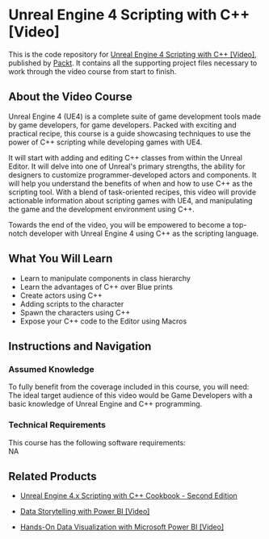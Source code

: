 # Unreal Engine 4 Scripting with C++ [Video]
This is the code repository for [Unreal Engine 4 Scripting with C++ [Video]](https://www.packtpub.com/game-development/unreal-engine-4-scripting-c-video?utm_source=github&utm_medium=repository&utm_campaign=9781787285644), published by [Packt](https://www.packtpub.com/?utm_source=github). It contains all the supporting project files necessary to work through the video course from start to finish.
## About the Video Course
Unreal Engine 4 (UE4) is a complete suite of game development tools made by game developers, for game developers. Packed with exciting and practical recipe, this course is a guide showcasing techniques to use the power of C++ scripting while developing games with UE4. 

It will start with adding and editing C++ classes from within the Unreal Editor. It will delve into one of Unreal's primary strengths, the ability for designers to customize programmer-developed actors and components. It will help you understand the benefits of when and how to use C++ as the scripting tool. With a blend of task-oriented recipes, this video will provide actionable information about scripting games with UE4, and manipulating the game and the development environment using C++. 

Towards the end of the video, you will be empowered to become a top-notch developer with Unreal Engine 4 using C++ as the scripting language.

<H2>What You Will Learn</H2>
<DIV class=book-info-will-learn-text>
<UL>
<LI>Learn to manipulate components in class hierarchy 
<LI>Learn the advantages of C++ over Blue prints 
<LI>Create actors using C++ 
<LI>Adding scripts to the character 
<LI>Spawn the characters using C++ 
<LI>Expose your C++ code to the Editor using Macros </LI></UL></DIV>

## Instructions and Navigation
### Assumed Knowledge
To fully benefit from the coverage included in this course, you will need:<br/>
The ideal target audience of this video would be Game Developers with a basic knowledge of Unreal Engine and C++ programming.
### Technical Requirements
This course has the following software requirements:<br/>
NA

## Related Products
* [Unreal Engine 4.x Scripting with C++ Cookbook - Second Edition](https://www.packtpub.com/game-development/unreal-engine-4x-scripting-c-cookbook-second-edition?utm_source=github&utm_medium=repository&utm_campaign=9781789809503)

* [Data Storytelling with Power BI [Video]](https://www.packtpub.com/big-data-and-business-intelligence/data-storytelling-power-bi-video?utm_source=github&utm_medium=repository&utm_campaign=9781789959475)

* [Hands-On Data Visualization with Microsoft Power BI [Video]](https://www.packtpub.com/big-data-and-business-intelligence/hands-data-visualization-microsoft-power-bi-video?utm_source=github&utm_medium=repository&utm_campaign=9781789805185)

